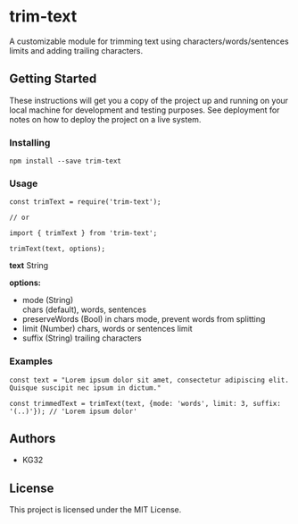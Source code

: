 # trim-text

A customizable module for trimming text using characters/words/sentences limits and adding trailing characters.

## Getting Started

These instructions will get you a copy of the project up and running on your local machine for development and testing purposes. See deployment for notes on how to deploy the project on a live system.


### Installing

```
npm install --save trim-text
```

### Usage

```
const trimText = require('trim-text');

// or

import { trimText } from 'trim-text';
```

```
trimText(text, options);
```

**text**
String

**options:**
* mode (String)  
chars (default), words, sentences
* preserveWords (Bool)
in chars mode, prevent words from splitting
* limit (Number)
chars, words or sentences limit
* suffix (String)
trailing characters



### Examples

```
const text = "Lorem ipsum dolor sit amet, consectetur adipiscing elit. Quisque suscipit nec ipsum in dictum."

const trimmedText = trimText(text, {mode: 'words', limit: 3, suffix: '(..)'}); // 'Lorem ipsum dolor'
```



## Authors

* KG32

## License

This project is licensed under the MIT License.
